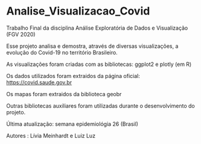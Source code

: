 # Analise_Visualizacao_Covid
Trabalho Final da disciplina Análise Exploratória de Dados e Visualização (FGV 2020)

Esse projeto analisa e demostra, através de diversas visualizações, a evolução do Covid-19 no território Brasileiro. 

As visualizações foram criadas com as bibliotecas: ggplot2 e plotly (em R)

Os dados utilizados foram extraidos da página oficial: https://covid.saude.gov.br

Os mapas foram extraidos da biblioteca geobr

Outras bibliotecas auxiliares foram utilizadas durante o desenvolvimento do projeto. 

Última atualização: semana epidemiológia 26 (Brasil)

Autores : Lívia Meinhardt e Luiz Luz 
